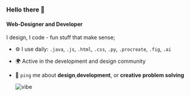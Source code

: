 ### Hello there 👋

#### Web-Designer and Developer

I design, I code - fun stuff that make sense; <br>

- ⚙️ I use daily: `.java`, `.js`, `.html`, `.css`, `.py`, `.procreate`, `.fig`, `.ai`
- 🌍 Active in the development and design community
- 💬 `ping` me about **design**,**development**, or **creative problem solving**


   ![vibe](https://github.com/user-attachments/assets/61033e69-fdf7-4667-8079-7ce773004b5f)
